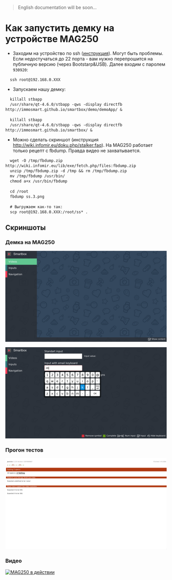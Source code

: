 > English documentation will be soon...

# Как запустить демку на устройстве MAG250

* Заходим на устройство по ssh ([инструкция](http://wiki.infomir.eu/doku.php/faq:second_bootloader_mag200_250)). Могут быть проблемы. Если недостучаться до 22 порта - вам нужно перепрошится на публичную версию (через Bootstarp&USB). Далее входим с паролем `930920`:

```
  ssh root@192.168.0.XXX
```

* Запускаем нашу демку:

```
  killall stbapp
  /usr/share/qt-4.6.0/stbapp -qws -display directfb http://immosmart.github.io/smartbox/demo/demoApp/ &

  killall stbapp
  /usr/share/qt-4.6.0/stbapp -qws -display directfb http://immosmart.github.io/smartbox/ &
```

* Можно сделать скриншот (инструкция http://wiki.infomir.eu/doku.php/stalker:faq). На MAG250 работает только рецепт с fbdump. Правда видео не захватывается.

```
  wget -O /tmp/fbdump.zip http://wiki.infomir.eu/lib/exe/fetch.php/files:fbdump.zip
  unzip /tmp/fbdump.zip -d /tmp && rm /tmp/fbdump.zip
  mv /tmp/fbdump /usr/bin/
  chmod a+x /usr/bin/fbdump

  cd /root
  fbdump ss.3.png

  # Выгружаем как-то так:
  scp root@192.168.0.XXX:/root/ss* .
```

## Скриншоты


### Демка на MAG250

![Alt text](img/mag_10.png)

![Alt text](img/mag_11.png)

### Прогон тестов

![Alt text](img/mag_20.png)

### Видео

[![MAG250 в действии](http://img.youtube.com/vi/Wd69d_WsD0Q/0.jpg)](http://www.youtube.com/watch?v=Wd69d_WsD0Q)
